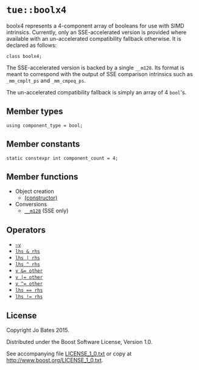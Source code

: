 `tue::boolx4`
=============
boolx4 represents a 4-component array of booleans for use with SIMD intrinsics.
Currently, only an SSE-accelerated version is provided where available with an
un-accelerated compatibility fallback otherwise. It is declared as follows:

    class boolx4;

The SSE-accelerated version is backed by a single `__m128`. Its format is meant
to correspond with the output of SSE comparison intrinsics such as
`_mm_cmplt_ps` and `_mm_cmpeq_ps`.

The un-accelerated compatibility fallback is simply an array of 4 `bool`'s.

Member types
------------
    using component_type = bool;

Member constants
----------------
    static constexpr int component_count = 4;

Member functions
----------------
- Object creation
    - [(constructor)](../functions/boolx4/constructor.md)
- Conversions
    - [`__m128`](../operators/boolx4/__m128.md) (SSE only)

Operators
---------
- [`~v`](../operators/boolx4/bitwise_not.md)
- [`lhs & rhs`](../operators/boolx4/bitwise_and.md)
- [`lhs | rhs`](../operators/boolx4/bitwise_or.md)
- [`lhs ^ rhs`](../operators/boolx4/bitwise_xor.md)
- [`v &= other`](../operators/boolx4/bitwise_and_assignment.md)
- [`v |= other`](../operators/boolx4/bitwise_or_assignment.md)
- [`v ^= other`](../operators/boolx4/bitwise_xor_assignment.md)
- [`lhs == rhs`](../operators/boolx4/equal_to.md)
- [`lhs != rhs`](../operators/boolx4/not_equal_to.md)

License
-------
Copyright Jo Bates 2015.

Distributed under the Boost Software License, Version 1.0.

See accompanying file [LICENSE_1_0.txt](../../LICENSE_1_0.txt) or copy at
http://www.boost.org/LICENSE_1_0.txt.
